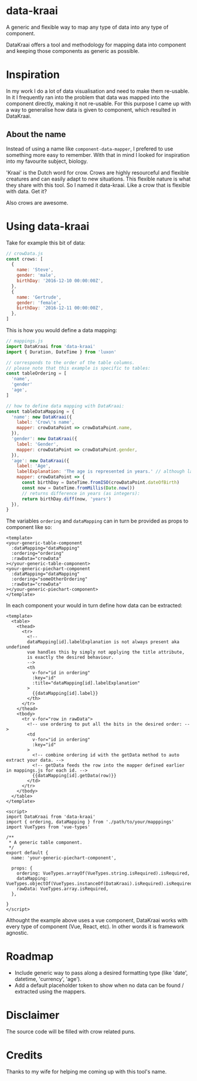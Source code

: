 # data-kraai
A generic and flexible way to map any type of data into any type of component. 


DataKraai offers a tool and methodology for mapping data into component and keeping those components as generic as possible.

# Inspiration
In my work I do a lot of data visualisation and need to make them re-usable. In it I frequently ran into the problem that data was mapped into the component directly, making it not re-usable. For this purpose I came up with a way to generalise how data is given to component, which resulted in DataKraai.

## About the name
Instead of using a name like `component-data-mapper`, I prefered to use something more easy to remember. With that in mind I looked for
inspiration into my favourite subject, biology.

'Kraai' is the Dutch word for crow. Crows are highly resourceful and flexible creatures and can easily adapt to new situations. This flexible nature is what they share with this tool. So I named it data-kraai. Like a crow that is flexible with data. Get it?

Also crows are awesome. 

# Using data-kraai
Take for example this bit of data:
```js
// crowData.js
const crows: [
  {
    name: 'Steve',
    gender: 'male',
    birthDay: '2016-12-10 00:00:00Z',
  },
  {
    name: 'Gertrude',
    gender: 'female',
    birthDay: '2016-12-11 00:00:00Z',
  },
]
```

This is how you would define a data mapping:
```js
// mappings.js
import DataKraai from 'data-kraai'
import { Duration, DateTime } from 'luxon'

// corresponds to the order of the table columns.
// please note that this example is specific to tables:
const tableOrdering = [
  'name',
  'gender'
  'age',
]

// how to define data mapping with DataKraai:
const tableDataMapping = {
  'name': new DataKraai({
    label: 'Crow\'s name',
    mapper: crowDataPoint => crowDataPoint.name,
  }),
  'gender': new DataKraai({
    label: 'Gender',
    mapper: crowDataPoint => crowDataPoint.gender,
  }),
  'age': new DataKraai({
    label: 'Age',
    labelExplanation: 'The age is represented in years.' // although labelExplanation is not part of the DataKraai parameters it still allows you to pass parameters like that.
    mapper: crowDataPoint => {
      const birthDay = DateTime.fromISO(crowDataPoint.dateOfBirth)
      const now = DateTime.fromMillis(Date.now())
      // returns difference in years (as integers):
      return birthDay.diff(now, 'years')
  }),
}

```

The variables `ordering` and `dataMapping` can in turn be provided as props to component like so:

```vue
<template>
<your-generic-table-component
  :dataMapping="dataMapping"
  :ordering="ordering"
  :rawData="crowData"
></your-generic-table-component>
<your-generic-piechart-component
  :dataMapping="dataMapping"
  :ordering="someOtherOrdering"
  :rawData="crowData"
></your-generic-piechart-component>
</template>
```

In each component your would in turn define how data can be extracted:


```vue
<template>
  <table>
    <thead>
      <tr>
        <!--
        dataMapping[id].labelExplanation is not always present aka undefined
        vue handles this by simply not applying the title attribute,
        is exactly the desired behaviour.
        -->
        <th
          v-for="id in ordering"
          :key="id"
          :title="dataMapping[id].labelExplanation"
        >
          {{dataMapping[id].label}}
        </th>
      </tr>
    </thead>
    <tbody>
      <tr v-for="row in rawData">
        <!-- use ordering to put all the bits in the desired order: -->
        <td
          v-for="id in ordering"
          :key="id"
        >
          <!-- combine ordering id with the getData method to auto extract your data. -->
          <!-- getData feeds the row into the mapper defined earlier in mappings.js for each id. -->
          {{dataMapping[id].getData(row)}}
        </td>
      </tr>
    </tbody>
  </table>
</template>

<script>
import DataKraai from 'data-kraai'
import { ordering, dataMapping } from './path/to/your/mapppings'
import VueTypes from 'vue-types'

/**
 * A generic table component.
 */
export default {
  name: 'your-generic-piechart-component',

  props: {
    ordering: VueTypes.arrayOf(VueTypes.string.isRequired).isRequired,
    dataMapping: VueTypes.objectOf(VueTypes.instanceOf(DataKraai).isRequired).isRequired,
    rawData: VueTypes.array.isRequired,
  },

}
</script>

```

Althought the example above uses a vue component, DataKraai works with every type of component (Vue, React, etc). In other words it is framework agnostic.

# Roadmap
- Include generic way to pass along a desired formatting type (like 'date', datetime, 'currency', 'age').
- Add a default placeholder token to show when no data can be found / extracted using the mappers.

# Disclaimer
The source code will be filled with crow related puns.

# Credits
Thanks to my wife for helping me coming up with this tool's name.
